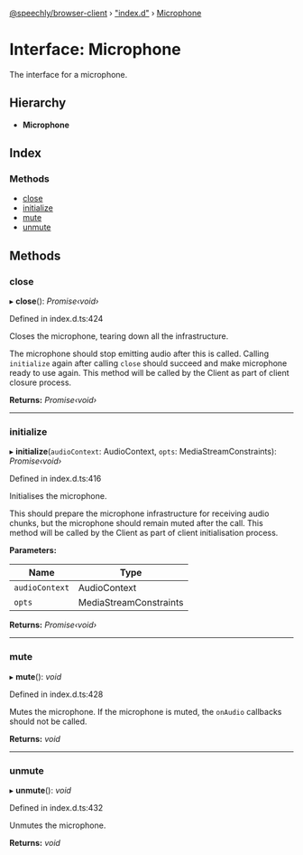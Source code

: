 [@speechly/browser-client](../README.md) › ["index.d"](../modules/_index_d_.md) › [Microphone](_index_d_.microphone.md)

# Interface: Microphone

The interface for a microphone.

## Hierarchy

* **Microphone**

## Index

### Methods

* [close](_index_d_.microphone.md#close)
* [initialize](_index_d_.microphone.md#initialize)
* [mute](_index_d_.microphone.md#mute)
* [unmute](_index_d_.microphone.md#unmute)

## Methods

###  close

▸ **close**(): *Promise‹void›*

Defined in index.d.ts:424

Closes the microphone, tearing down all the infrastructure.

The microphone should stop emitting audio after this is called.
Calling `initialize` again after calling `close` should succeed and make microphone ready to use again.
This method will be called by the Client as part of client closure process.

**Returns:** *Promise‹void›*

___

###  initialize

▸ **initialize**(`audioContext`: AudioContext, `opts`: MediaStreamConstraints): *Promise‹void›*

Defined in index.d.ts:416

Initialises the microphone.

This should prepare the microphone infrastructure for receiving audio chunks,
but the microphone should remain muted after the call.
This method will be called by the Client as part of client initialisation process.

**Parameters:**

Name | Type |
------ | ------ |
`audioContext` | AudioContext |
`opts` | MediaStreamConstraints |

**Returns:** *Promise‹void›*

___

###  mute

▸ **mute**(): *void*

Defined in index.d.ts:428

Mutes the microphone. If the microphone is muted, the `onAudio` callbacks should not be called.

**Returns:** *void*

___

###  unmute

▸ **unmute**(): *void*

Defined in index.d.ts:432

Unmutes the microphone.

**Returns:** *void*
